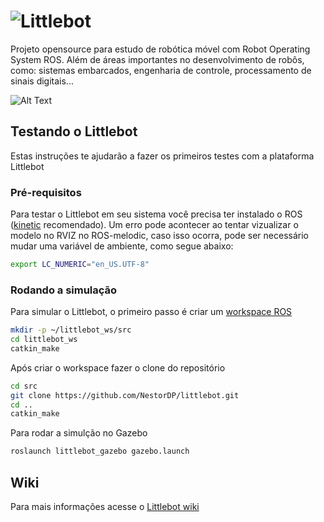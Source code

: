 # ![Littlebot](https://ap.imagensbrasil.org/images/2019/12/13/littlebottitulo.png)

Projeto opensource para estudo de robótica móvel com Robot Operating System ROS. Além de áreas importantes no desenvolvimento de robôs, como: sistemas embarcados, engenharia de controle, processamento de sinais digitais...

![Alt Text](https://ap.imagensbrasil.org/images/2019/11/29/Screenshot-from-2019-11-29-14-00-38.png)

## Testando o Littlebot

Estas instruções te ajudarão a fazer os primeiros testes com a plataforma Littlebot

### Pré-requisitos

Para testar o Littlebot em seu sistema você precisa ter instalado o ROS ([kinetic](http://wiki.ros.org/kinetic) recomendado). Um erro pode acontecer ao tentar vizualizar o modelo no RVIZ no ROS-melodic, caso isso ocorra, pode ser necessário mudar uma variável de ambiente, como segue abaixo:

```bash
export LC_NUMERIC="en_US.UTF-8"
```

### Rodando a simulação

Para simular o Littlebot, o primeiro passo é criar um [workspace ROS](http://wiki.ros.org/catkin/Tutorials/create_a_workspace)

```bash
mkdir -p ~/littlebot_ws/src
cd littlebot_ws
catkin_make
```

Após criar o workspace fazer o clone do repositório

```bash
cd src
git clone https://github.com/NestorDP/littlebot.git
cd ..
catkin_make
```

Para rodar a simulção no Gazebo

```bash
roslaunch littlebot_gazebo gazebo.launch
```

## Wiki

Para mais informações acesse o [Littlebot wiki](https://github.com/NestorDP/littlebot/wiki)

